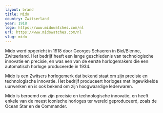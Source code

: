 ```yaml
---
layout: brand
title: Mido
country: Zwitserland
year: 1918
logo: https://www.midowatches.com/nl
url: https://www.midowatches.com/nl
slug: mido
---
```

Mido werd opgericht in 1918 door Georges Schaeren in Biel/Bienne, Zwitserland. Het bedrijf heeft een lange geschiedenis van technologische innovatie en precisie, en was een van de eerste horlogemakers die een automatisch horloge produceerde in 1934.

Mido is een Zwitsers horlogemerk dat bekend staat om zijn precisie en technologische innovatie. Het bedrijf produceert horloges met ingewikkelde uurwerken en is ook bekend om zijn hoogwaardige lederwaren.

Mido is beroemd om zijn precisie en technologische innovatie, en heeft enkele van de meest iconische horloges ter wereld geproduceerd, zoals de Ocean Star en de Commander.


